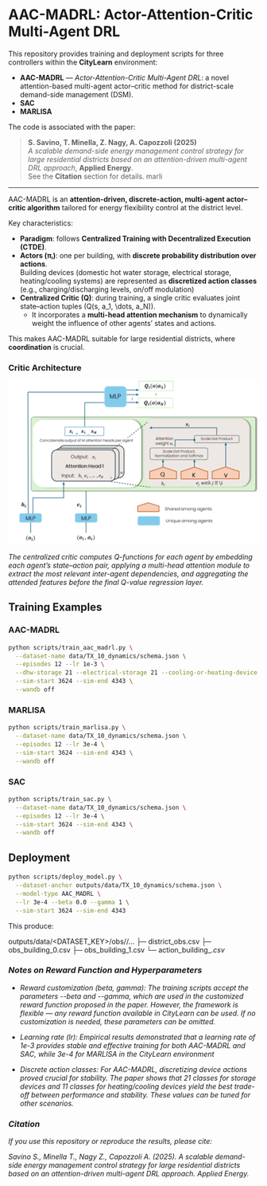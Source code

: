 # AAC-MADRL: Actor-Attention-Critic Multi-Agent DRL

This repository provides training and deployment scripts for three controllers within the **CityLearn** environment:

- **AAC-MADRL** — *Actor-Attention-Critic Multi-Agent DRL*: a novel attention-based multi-agent actor–critic method for district-scale demand-side management (DSM).
- **SAC**
- **MARLISA**

The code is associated with the paper:

> **S. Savino, T. Minella, Z. Nagy, A. Capozzoli (2025)**  
> *A scalable demand-side energy management control strategy for large residential districts based on an attention-driven multi-agent DRL approach*, **Applied Energy**.  
> See the **Citation** section for details.
marli
---


AAC-MADRL is an **attention-driven, discrete-action, multi-agent actor–critic algorithm** tailored for energy flexibility control at the district level. 

Key characteristics:

- **Paradigm**: follows **Centralized Training with Decentralized Execution (CTDE)**.
- **Actors (πᵢ)**: one per building, with  **discrete probability distribution over actions**.  
  Building devices (domestic hot water storage, electrical storage, heating/cooling systems) are represented as **discretized action classes** (e.g., charging/discharging levels, on/off modulation)
- **Centralized Critic (Q)**: during training, a single critic evaluates joint state–action tuples \(Q(s, a_1, \dots, a_N)\).  
  - It incorporates a **multi-head attention mechanism** to dynamically weight the influence of other agents’ states and actions.  

This makes AAC-MADRL suitable for large residential districts, where **coordination** is crucial.

### Critic Architecture
![Attention-based Critic](docs/critic_architecture.png)

*The centralized critic computes Q-functions for each agent by embedding each agent’s state–action pair, applying a multi-head attention module to extract the most relevant inter-agent dependencies, and aggregating the attended features before the final Q-value regression layer.*


## Training Examples

### AAC-MADRL
```bash
python scripts/train_aac_madrl.py \
  --dataset-name data/TX_10_dynamics/schema.json \
  --episodes 12 --lr 1e-3 \
  --dhw-storage 21 --electrical-storage 21 --cooling-or-heating-device 21 \
  --sim-start 3624 --sim-end 4343 \
  --wandb off
```

### MARLISA
```bash
python scripts/train_marlisa.py \
  --dataset-name data/TX_10_dynamics/schema.json \
  --episodes 12 --lr 3e-4 \
  --sim-start 3624 --sim-end 4343 \
  --wandb off
```

### SAC
```bash
python scripts/train_sac.py \
  --dataset-name data/TX_10_dynamics/schema.json \
  --episodes 12 --lr 3e-4 \
  --sim-start 3624 --sim-end 4343 \
  --wandb off
```
## Deployment
```bash
python scripts/deploy_model.py \
  --dataset-anchor outputs/data/TX_10_dynamics/schema.json \
  --model-type AAC_MADRL \
  --lr 3e-4 --beta 0.0 --gamma 1 \
  --sim-start 3624 --sim-end 4343
```

This produce:

outputs/data/<DATASET_KEY>/obs/<algo>/...
  ├─ district_obs.csv
  ├─ obs_building_0.csv
  ├─ obs_building_1.csv
  └─ action_building_<i>.csv


### Notes on Reward Function and Hyperparameters

- Reward customization (beta, gamma):
The training scripts accept the parameters --beta and --gamma, which are used in the customized reward function proposed in the paper. 
However, the framework is flexible — any reward function available in CityLearn can be used. If no customization is needed, these parameters can be omitted.

- Learning rate (lr):
Empirical results demonstrated that a learning rate of 1e-3 provides stable and effective training for both AAC-MADRL and SAC, while 3e-4 for MARLISA in the CityLearn environment

- Discrete action classes:
For AAC-MADRL, discretizing device actions proved crucial for stability.
The paper shows that 21 classes for storage devices and 11 classes for heating/cooling devices yield the best trade-off between performance and stability.
These values can be tuned for other scenarios.

### Citation

If you use this repository or reproduce the results, please cite:

Savino S., Minella T., Nagy Z., Capozzoli A. (2025).
A scalable demand-side energy management control strategy for large residential districts based on an attention-driven multi-agent DRL approach.
Applied Energy.